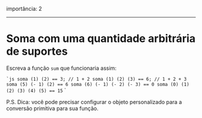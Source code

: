 importância: 2

---

# Soma com uma quantidade arbitrária de suportes

Escreva a função `sum` que funcionaria assim:

`` `js
soma (1) (2) == 3; // 1 + 2
soma (1) (2) (3) == 6; // 1 + 2 + 3
soma (5) (- 1) (2) == 6
soma (6) (- 1) (- 2) (- 3) == 0
soma (0) (1) (2) (3) (4) (5) == 15
`` `

P.S. Dica: você pode precisar configurar o objeto personalizado para a conversão primitiva para sua função.
